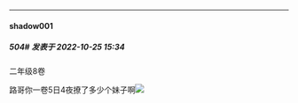 

*****

####  shadow001  
##### 504#       发表于 2022-10-25 15:34

二年级8卷

路哥你一卷5日4夜撩了多少个妹子啊<img src="https://static.saraba1st.com/image/smiley/face2017/068.png" referrerpolicy="no-referrer">

